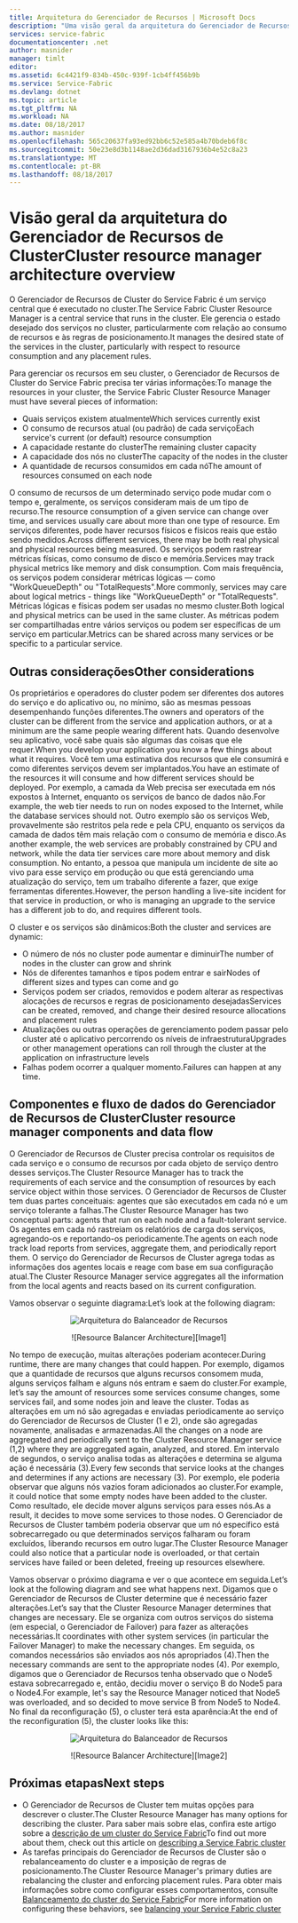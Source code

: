 ```yaml
---
title: Arquitetura do Gerenciador de Recursos | Microsoft Docs
description: "Uma visão geral da arquitetura do Gerenciador de Recursos de Cluster do Service Fabric."
services: service-fabric
documentationcenter: .net
author: masnider
manager: timlt
editor: 
ms.assetid: 6c4421f9-834b-450c-939f-1cb4ff456b9b
ms.service: Service-Fabric
ms.devlang: dotnet
ms.topic: article
ms.tgt_pltfrm: NA
ms.workload: NA
ms.date: 08/18/2017
ms.author: masnider
ms.openlocfilehash: 565c20637fa93ed92bb6c52e585a4b70bdeb6f8c
ms.sourcegitcommit: 50e23e8d3b1148ae2d36dad3167936b4e52c8a23
ms.translationtype: MT
ms.contentlocale: pt-BR
ms.lasthandoff: 08/18/2017
---
```

# <a name="cluster-resource-manager-architecture-overview"></a><span data-ttu-id="c6225-103">Visão geral da arquitetura do Gerenciador de Recursos de Cluster</span><span class="sxs-lookup"><span data-stu-id="c6225-103">Cluster resource manager architecture overview</span></span>
<span data-ttu-id="c6225-104">O Gerenciador de Recursos de Cluster do Service Fabric é um serviço central que é executado no cluster.</span><span class="sxs-lookup"><span data-stu-id="c6225-104">The Service Fabric Cluster Resource Manager is a central service that runs in the cluster.</span></span> <span data-ttu-id="c6225-105">Ele gerencia o estado desejado dos serviços no cluster, particularmente com relação ao consumo de recursos e às regras de posicionamento.</span><span class="sxs-lookup"><span data-stu-id="c6225-105">It manages the desired state of the services in the cluster, particularly with respect to resource consumption and any placement rules.</span></span> 

<span data-ttu-id="c6225-106">Para gerenciar os recursos em seu cluster, o Gerenciador de Recursos de Cluster do Service Fabric precisa ter várias informações:</span><span class="sxs-lookup"><span data-stu-id="c6225-106">To manage the resources in your cluster, the Service Fabric Cluster Resource Manager must have several pieces of information:</span></span>

- <span data-ttu-id="c6225-107">Quais serviços existem atualmente</span><span class="sxs-lookup"><span data-stu-id="c6225-107">Which services currently exist</span></span>
- <span data-ttu-id="c6225-108">O consumo de recursos atual (ou padrão) de cada serviço</span><span class="sxs-lookup"><span data-stu-id="c6225-108">Each service's current (or default) resource consumption</span></span> 
- <span data-ttu-id="c6225-109">A capacidade restante do cluster</span><span class="sxs-lookup"><span data-stu-id="c6225-109">The remaining cluster capacity</span></span> 
- <span data-ttu-id="c6225-110">A capacidade dos nós no cluster</span><span class="sxs-lookup"><span data-stu-id="c6225-110">The capacity of the nodes in the cluster</span></span> 
- <span data-ttu-id="c6225-111">A quantidade de recursos consumidos em cada nó</span><span class="sxs-lookup"><span data-stu-id="c6225-111">The amount of resources consumed on each node</span></span>

<span data-ttu-id="c6225-112">O consumo de recursos de um determinado serviço pode mudar com o tempo e, geralmente, os serviços consideram mais de um tipo de recurso.</span><span class="sxs-lookup"><span data-stu-id="c6225-112">The resource consumption of a given service can change over time, and services usually care about more than one type of resource.</span></span> <span data-ttu-id="c6225-113">Em serviços diferentes, pode haver recursos físicos e físicos reais que estão sendo medidos.</span><span class="sxs-lookup"><span data-stu-id="c6225-113">Across different services, there may be both real physical and physical resources being measured.</span></span> <span data-ttu-id="c6225-114">Os serviços podem rastrear métricas físicas, como consumo de disco e memória.</span><span class="sxs-lookup"><span data-stu-id="c6225-114">Services may track physical metrics like memory and disk consumption.</span></span> <span data-ttu-id="c6225-115">Com mais frequência, os serviços podem considerar métricas lógicas — como "WorkQueueDepth" ou "TotalRequests".</span><span class="sxs-lookup"><span data-stu-id="c6225-115">More commonly, services may care about logical metrics - things like "WorkQueueDepth" or "TotalRequests".</span></span> <span data-ttu-id="c6225-116">Métricas lógicas e físicas podem ser usadas no mesmo cluster.</span><span class="sxs-lookup"><span data-stu-id="c6225-116">Both logical and physical metrics can be used in the same cluster.</span></span> <span data-ttu-id="c6225-117">As métricas podem ser compartilhadas entre vários serviços ou podem ser específicas de um serviço em particular.</span><span class="sxs-lookup"><span data-stu-id="c6225-117">Metrics can be shared across many services or be specific to a particular service.</span></span>

## <a name="other-considerations"></a><span data-ttu-id="c6225-118">Outras considerações</span><span class="sxs-lookup"><span data-stu-id="c6225-118">Other considerations</span></span>
<span data-ttu-id="c6225-119">Os proprietários e operadores do cluster podem ser diferentes dos autores do serviço e do aplicativo ou, no mínimo, são as mesmas pessoas desempenhando funções diferentes.</span><span class="sxs-lookup"><span data-stu-id="c6225-119">The owners and operators of the cluster can be different from the service and application authors, or at a minimum are the same people wearing different hats.</span></span> <span data-ttu-id="c6225-120">Quando desenvolve seu aplicativo, você sabe quais são algumas das coisas que ele requer.</span><span class="sxs-lookup"><span data-stu-id="c6225-120">When you develop your application you know a few things about what it requires.</span></span> <span data-ttu-id="c6225-121">Você tem uma estimativa dos recursos que ele consumirá e como diferentes serviços devem ser implantados.</span><span class="sxs-lookup"><span data-stu-id="c6225-121">You have an estimate of the resources it will consume and how different services should be deployed.</span></span> <span data-ttu-id="c6225-122">Por exemplo, a camada da Web precisa ser executada em nós expostos à Internet, enquanto os serviços de banco de dados não.</span><span class="sxs-lookup"><span data-stu-id="c6225-122">For example, the web tier needs to run on nodes exposed to the Internet, while the database services should not.</span></span> <span data-ttu-id="c6225-123">Outro exemplo são os serviços Web, provavelmente são restritos pela rede e pela CPU, enquanto os serviços da camada de dados têm mais relação com o consumo de memória e disco.</span><span class="sxs-lookup"><span data-stu-id="c6225-123">As another example, the web services are probably constrained by CPU and network, while the data tier services care more about memory and disk consumption.</span></span> <span data-ttu-id="c6225-124">No entanto, a pessoa que manipula um incidente de site ao vivo para esse serviço em produção ou que está gerenciando uma atualização do serviço, tem um trabalho diferente a fazer, que exige ferramentas diferentes.</span><span class="sxs-lookup"><span data-stu-id="c6225-124">However, the person handling a live-site incident for that service in production, or who is managing an upgrade to the service has a different job to do, and requires different tools.</span></span> 

<span data-ttu-id="c6225-125">O cluster e os serviços são dinâmicos:</span><span class="sxs-lookup"><span data-stu-id="c6225-125">Both the cluster and services are dynamic:</span></span>

- <span data-ttu-id="c6225-126">O número de nós no cluster pode aumentar e diminuir</span><span class="sxs-lookup"><span data-stu-id="c6225-126">The number of nodes in the cluster can grow and shrink</span></span>
- <span data-ttu-id="c6225-127">Nós de diferentes tamanhos e tipos podem entrar e sair</span><span class="sxs-lookup"><span data-stu-id="c6225-127">Nodes of different sizes and types can come and go</span></span>
- <span data-ttu-id="c6225-128">Serviços podem ser criados, removidos e podem alterar as respectivas alocações de recursos e regras de posicionamento desejadas</span><span class="sxs-lookup"><span data-stu-id="c6225-128">Services can be created, removed, and change their desired resource allocations and placement rules</span></span>
- <span data-ttu-id="c6225-129">Atualizações ou outras operações de gerenciamento podem passar pelo cluster até o aplicativo percorrendo os níveis de infraestrutura</span><span class="sxs-lookup"><span data-stu-id="c6225-129">Upgrades or other management operations can roll through the cluster at the application on infrastructure levels</span></span>
- <span data-ttu-id="c6225-130">Falhas podem ocorrer a qualquer momento.</span><span class="sxs-lookup"><span data-stu-id="c6225-130">Failures can happen at any time.</span></span>

## <a name="cluster-resource-manager-components-and-data-flow"></a><span data-ttu-id="c6225-131">Componentes e fluxo de dados do Gerenciador de Recursos de Cluster</span><span class="sxs-lookup"><span data-stu-id="c6225-131">Cluster resource manager components and data flow</span></span>
<span data-ttu-id="c6225-132">O Gerenciador de Recursos de Cluster precisa controlar os requisitos de cada serviço e o consumo de recursos por cada objeto de serviço dentro desses serviços.</span><span class="sxs-lookup"><span data-stu-id="c6225-132">The Cluster Resource Manager has to track the requirements of each service and the consumption of resources by each service object within those services.</span></span> <span data-ttu-id="c6225-133">O Gerenciador de Recursos de Cluster tem duas partes conceituais: agentes que são executados em cada nó e um serviço tolerante a falhas.</span><span class="sxs-lookup"><span data-stu-id="c6225-133">The Cluster Resource Manager has two conceptual parts: agents that run on each node and a fault-tolerant service.</span></span> <span data-ttu-id="c6225-134">Os agentes em cada nó rastreiam os relatórios de carga dos serviços, agregando-os e reportando-os periodicamente.</span><span class="sxs-lookup"><span data-stu-id="c6225-134">The agents on each node track load reports from services, aggregate them, and periodically report them.</span></span> <span data-ttu-id="c6225-135">O serviço do Gerenciador de Recursos de Cluster agrega todas as informações dos agentes locais e reage com base em sua configuração atual.</span><span class="sxs-lookup"><span data-stu-id="c6225-135">The Cluster Resource Manager service aggregates all the information from the local agents and reacts based on its current configuration.</span></span>

<span data-ttu-id="c6225-136">Vamos observar o seguinte diagrama:</span><span class="sxs-lookup"><span data-stu-id="c6225-136">Let’s look at the following diagram:</span></span>

<span data-ttu-id="c6225-137"><center>
![Arquitetura do Balanceador de Recursos][Image1]
</center></span><span class="sxs-lookup"><span data-stu-id="c6225-137"><center>
![Resource Balancer Architecture][Image1]
</center></span></span>

<span data-ttu-id="c6225-138">No tempo de execução, muitas alterações poderiam acontecer.</span><span class="sxs-lookup"><span data-stu-id="c6225-138">During runtime, there are many changes that could happen.</span></span> <span data-ttu-id="c6225-139">Por exemplo, digamos que a quantidade de recursos que alguns recursos consomem muda, alguns serviços falham e alguns nós entram e saem do cluster.</span><span class="sxs-lookup"><span data-stu-id="c6225-139">For example, let’s say the amount of resources some services consume changes, some services fail, and some nodes join and leave the cluster.</span></span> <span data-ttu-id="c6225-140">Todas as alterações em um nó são agregadas e enviadas periodicamente ao serviço do Gerenciador de Recursos de Cluster (1 e 2), onde são agregadas novamente, analisadas e armazenadas.</span><span class="sxs-lookup"><span data-stu-id="c6225-140">All the changes on a node are aggregated and periodically sent to the Cluster Resource Manager service (1,2) where they are aggregated again, analyzed, and stored.</span></span> <span data-ttu-id="c6225-141">Em intervalo de segundos, o serviço analisa todas as alterações e determina se alguma ação é necessária (3).</span><span class="sxs-lookup"><span data-stu-id="c6225-141">Every few seconds that service looks at the changes and determines if any actions are necessary (3).</span></span> <span data-ttu-id="c6225-142">Por exemplo, ele poderia observar que alguns nós vazios foram adicionados ao cluster.</span><span class="sxs-lookup"><span data-stu-id="c6225-142">For example, it could notice that some empty nodes have been added to the cluster.</span></span> <span data-ttu-id="c6225-143">Como resultado, ele decide mover alguns serviços para esses nós.</span><span class="sxs-lookup"><span data-stu-id="c6225-143">As a result, it decides to move some services to those nodes.</span></span> <span data-ttu-id="c6225-144">O Gerenciador de Recursos de Cluster também poderia observar que um nó específico está sobrecarregado ou que determinados serviços falharam ou foram excluídos, liberando recursos em outro lugar.</span><span class="sxs-lookup"><span data-stu-id="c6225-144">The Cluster Resource Manager could also notice that a particular node is overloaded, or that certain services have failed or been deleted, freeing up resources elsewhere.</span></span>

<span data-ttu-id="c6225-145">Vamos observar o próximo diagrama e ver o que acontece em seguida.</span><span class="sxs-lookup"><span data-stu-id="c6225-145">Let’s look at the following diagram and see what happens next.</span></span> <span data-ttu-id="c6225-146">Digamos que o Gerenciador de Recursos de Cluster determine que é necessário fazer alterações.</span><span class="sxs-lookup"><span data-stu-id="c6225-146">Let’s say that the Cluster Resource Manager determines that changes are necessary.</span></span> <span data-ttu-id="c6225-147">Ele se organiza com outros serviços do sistema (em especial, o Gerenciador de Failover) para fazer as alterações necessárias.</span><span class="sxs-lookup"><span data-stu-id="c6225-147">It coordinates with other system services (in particular the Failover Manager) to make the necessary changes.</span></span> <span data-ttu-id="c6225-148">Em seguida, os comandos necessários são enviados aos nós apropriados (4).</span><span class="sxs-lookup"><span data-stu-id="c6225-148">Then the necessary commands are sent to the appropriate nodes (4).</span></span> <span data-ttu-id="c6225-149">Por exemplo, digamos que o Gerenciador de Recursos tenha observado que o Node5 estava sobrecarregado e, então, decidiu mover o serviço B do Node5 para o Node4.</span><span class="sxs-lookup"><span data-stu-id="c6225-149">For example, let's say the Resource Manager noticed that Node5 was overloaded, and so decided to move service B from Node5 to Node4.</span></span> <span data-ttu-id="c6225-150">No final da reconfiguração (5), o cluster terá esta aparência:</span><span class="sxs-lookup"><span data-stu-id="c6225-150">At the end of the reconfiguration (5), the cluster looks like this:</span></span>

<span data-ttu-id="c6225-151"><center>
![Arquitetura do Balanceador de Recursos][Image2]
</center></span><span class="sxs-lookup"><span data-stu-id="c6225-151"><center>
![Resource Balancer Architecture][Image2]
</center></span></span>

## <a name="next-steps"></a><span data-ttu-id="c6225-152">Próximas etapas</span><span class="sxs-lookup"><span data-stu-id="c6225-152">Next steps</span></span>
- <span data-ttu-id="c6225-153">O Gerenciador de Recursos de Cluster tem muitas opções para descrever o cluster.</span><span class="sxs-lookup"><span data-stu-id="c6225-153">The Cluster Resource Manager has many options for describing the cluster.</span></span> <span data-ttu-id="c6225-154">Para saber mais sobre elas, confira este artigo sobre a [descrição de um cluster do Service Fabric](./service-fabric-cluster-resource-manager-cluster-description.md)</span><span class="sxs-lookup"><span data-stu-id="c6225-154">To find out more about them, check out this article on [describing a Service Fabric cluster](./service-fabric-cluster-resource-manager-cluster-description.md)</span></span>
- <span data-ttu-id="c6225-155">As tarefas principais do Gerenciador de Recursos de Cluster são o rebalanceamento do cluster e a imposição de regras de posicionamento.</span><span class="sxs-lookup"><span data-stu-id="c6225-155">The Cluster Resource Manager's primary duties are rebalancing the cluster and enforcing placement rules.</span></span> <span data-ttu-id="c6225-156">Para obter mais informações sobre como configurar esses comportamentos, consulte [Balanceamento do cluster do Service Fabric](./service-fabric-cluster-resource-manager-balancing.md)</span><span class="sxs-lookup"><span data-stu-id="c6225-156">For more information on configuring these behaviors, see [balancing your Service Fabric cluster](./service-fabric-cluster-resource-manager-balancing.md)</span></span>

[Image1]:./media/service-fabric-cluster-resource-manager-architecture/Service-Fabric-Resource-Manager-Architecture-Activity-1.png
[Image2]:./media/service-fabric-cluster-resource-manager-architecture/Service-Fabric-Resource-Manager-Architecture-Activity-2.png
